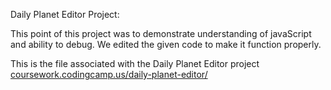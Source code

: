 Daily Planet Editor Project:

This point of this project was to demonstrate understanding of javaScript and ability to debug. We edited the given code to make it function properly. 

This is the file associated with the Daily Planet Editor project 
[coursework.codingcamp.us/daily-planet-editor/](http://coursework.codingcamp.us/daily-planet-editor/)
